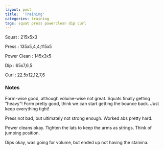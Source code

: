 ```yaml
---
layout: post
title:  'Training'
categories: training
tags: squat press powerclean dip curl
---
```


Squat       :   215x5x3

Press       :   135x5,4,4;115x5

Power Clean :   145x3x5

Dip         :   65x7,6,5

Curl        :   22.5x12,12,7,6

### Notes

Form-wise good, although volume-wise not great. Squats finally getting "heavy"! Form
pretty good, think we can start getting the bounce back. Just keep everything tight!

Press not bad, but ultimately not strong enough. Worked abs pretty hard.

Power cleans okay. Tighten the lats to keep the arms as strings. Think of jumping
position.

Dips okay, was going for volume, but ended up not having the stamina.
